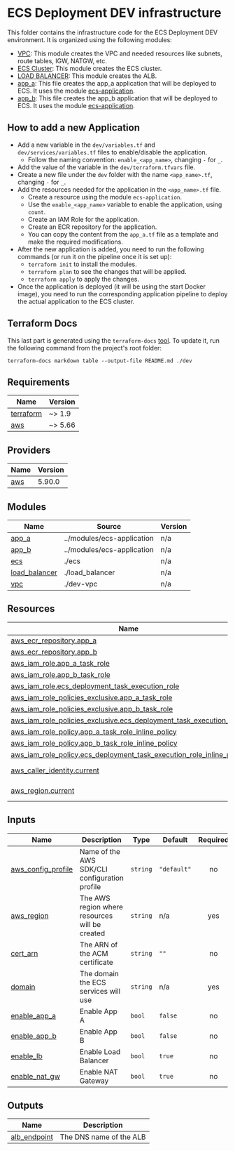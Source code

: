 # ECS Deployment DEV infrastructure

This folder contains the infrastructure code for the ECS Deployment DEV environment.
It is organized using the following modules:

- [VPC](./dev-vpc): This module creates the VPC and needed resources like subnets, route tables, IGW, NATGW, etc.
- [ECS Cluster](./ecs): This module creates the ECS cluster.
- [LOAD BALANCER](./load_balancer): This module creates the ALB.
- [app_a](./app_a.tf): This file creates the app_a application that will be deployed to ECS. It uses the
  module [ecs-application](../modules/ecs-application).
- [app_b](./app_b.tf): This file creates the app_b application that will be deployed to ECS. It uses the
  module [ecs-application](../modules/ecs-application).

## How to add a new Application

- Add a new variable in the `dev/variables.tf` and `dev/services/variables.tf` files to enable/disable the application.
    - Follow the naming convention: `enable_<app_name>`, changing `-` for `_`.
- Add the value of the variable in the `dev/terraform.tfvars` file.
- Create a new file under the `dev` folder with the name `<app_name>.tf`, changing `-` for `_`.
- Add the resources needed for the application in the `<app_name>.tf` file.
    - Create a resource using the module `ecs-application`.
    - Use the `enable_<app_name>` variable to enable the application, using `count`.
    - Create an IAM Role for the application.
    - Create an ECR repository for the application.
    - You can copy the content from the `app_a.tf` file as a template and make the required modifications.
- After the new application is added, you need to run the following commands (or run it on the pipeline once it is set
  up):
    - `terraform init` to install the modules.
    - `terraform plan` to see the changes that will be applied.
    - `terraform apply` to apply the changes.
- Once the application is deployed (it will be using the start Docker image), you need to run the corresponding
  application pipeline to deploy the actual application to the ECS cluster.

## Terraform Docs

This last part is generated using the `terraform-docs` [tool](https://terraform-docs.io). To update it, run the
following command from the project's root folder:

```shell
terraform-docs markdown table --output-file README.md ./dev
```

<!-- BEGIN_TF_DOCS -->

## Requirements

| Name                                                                      | Version |
|---------------------------------------------------------------------------|---------|
| <a name="requirement_terraform"></a> [terraform](#requirement\_terraform) | ~> 1.9  |
| <a name="requirement_aws"></a> [aws](#requirement\_aws)                   | ~> 5.66 |

## Providers

| Name                                              | Version |
|---------------------------------------------------|---------|
| <a name="provider_aws"></a> [aws](#provider\_aws) | 5.90.0  |

## Modules

| Name                                                                          | Source                     | Version |
|-------------------------------------------------------------------------------|----------------------------|---------|
| <a name="module_app_a"></a> [app\_a](#module\_app\_a)                         | ../modules/ecs-application | n/a     |
| <a name="module_app_b"></a> [app\_b](#module\_app\_b)                         | ../modules/ecs-application | n/a     |
| <a name="module_ecs"></a> [ecs](#module\_ecs)                                 | ./ecs                      | n/a     |
| <a name="module_load_balancer"></a> [load\_balancer](#module\_load\_balancer) | ./load_balancer            | n/a     |
| <a name="module_vpc"></a> [vpc](#module\_vpc)                                 | ./dev-vpc                  | n/a     |

## Resources

| Name                                                                                                                                                                          | Type        |
|-------------------------------------------------------------------------------------------------------------------------------------------------------------------------------|-------------|
| [aws_ecr_repository.app_a](https://registry.terraform.io/providers/hashicorp/aws/latest/docs/resources/ecr_repository)                                                        | resource    |
| [aws_ecr_repository.app_b](https://registry.terraform.io/providers/hashicorp/aws/latest/docs/resources/ecr_repository)                                                        | resource    |
| [aws_iam_role.app_a_task_role](https://registry.terraform.io/providers/hashicorp/aws/latest/docs/resources/iam_role)                                                          | resource    |
| [aws_iam_role.app_b_task_role](https://registry.terraform.io/providers/hashicorp/aws/latest/docs/resources/iam_role)                                                          | resource    |
| [aws_iam_role.ecs_deployment_task_execution_role](https://registry.terraform.io/providers/hashicorp/aws/latest/docs/resources/iam_role)                                       | resource    |
| [aws_iam_role_policies_exclusive.app_a_task_role](https://registry.terraform.io/providers/hashicorp/aws/latest/docs/resources/iam_role_policies_exclusive)                    | resource    |
| [aws_iam_role_policies_exclusive.app_b_task_role](https://registry.terraform.io/providers/hashicorp/aws/latest/docs/resources/iam_role_policies_exclusive)                    | resource    |
| [aws_iam_role_policies_exclusive.ecs_deployment_task_execution_role](https://registry.terraform.io/providers/hashicorp/aws/latest/docs/resources/iam_role_policies_exclusive) | resource    |
| [aws_iam_role_policy.app_a_task_role_inline_policy](https://registry.terraform.io/providers/hashicorp/aws/latest/docs/resources/iam_role_policy)                              | resource    |
| [aws_iam_role_policy.app_b_task_role_inline_policy](https://registry.terraform.io/providers/hashicorp/aws/latest/docs/resources/iam_role_policy)                              | resource    |
| [aws_iam_role_policy.ecs_deployment_task_execution_role_inline_policy](https://registry.terraform.io/providers/hashicorp/aws/latest/docs/resources/iam_role_policy)           | resource    |
| [aws_caller_identity.current](https://registry.terraform.io/providers/hashicorp/aws/latest/docs/data-sources/caller_identity)                                                 | data source |
| [aws_region.current](https://registry.terraform.io/providers/hashicorp/aws/latest/docs/data-sources/region)                                                                   | data source |

## Inputs

| Name                                                                                         | Description                                    | Type     | Default     | Required |
|----------------------------------------------------------------------------------------------|------------------------------------------------|----------|-------------|:--------:|
| <a name="input_aws_config_profile"></a> [aws\_config\_profile](#input\_aws\_config\_profile) | Name of the AWS SDK/CLI configuration profile  | `string` | `"default"` |    no    |
| <a name="input_aws_region"></a> [aws\_region](#input\_aws\_region)                           | The AWS region where resources will be created | `string` | n/a         |   yes    |
| <a name="input_cert_arn"></a> [cert\_arn](#input\_cert\_arn)                                 | The ARN of the ACM certificate                 | `string` | `""`        |    no    |
| <a name="input_domain"></a> [domain](#input\_domain)                                         | The domain the ECS services will use           | `string` | n/a         |   yes    |
| <a name="input_enable_app_a"></a> [enable\_app\_a](#input\_enable\_app\_a)                   | Enable App A                                   | `bool`   | `false`     |    no    |
| <a name="input_enable_app_b"></a> [enable\_app\_b](#input\_enable\_app\_b)                   | Enable App B                                   | `bool`   | `false`     |    no    |
| <a name="input_enable_lb"></a> [enable\_lb](#input\_enable\_lb)                              | Enable Load Balancer                           | `bool`   | `true`      |    no    |
| <a name="input_enable_nat_gw"></a> [enable\_nat\_gw](#input\_enable\_nat\_gw)                | Enable NAT Gateway                             | `bool`   | `true`      |    no    |

## Outputs

| Name                                                                       | Description             |
|----------------------------------------------------------------------------|-------------------------|
| <a name="output_alb_endpoint"></a> [alb\_endpoint](#output\_alb\_endpoint) | The DNS name of the ALB |

<!-- END_TF_DOCS -->
